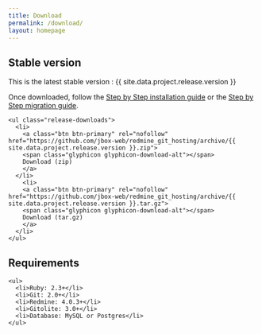 ```yaml
---
title: Download
permalink: /download/
layout: homepage
---
```


<div class="row">
  <div class="col-lg-6">
    <h2>Stable version</h2>
    <p>This is the latest stable version : <span class="label label-success">{{ site.data.project.release.version }}</span></p>
    <p>Once downloaded, follow the <a href="{{ site.baseurl }}/get_started/">Step by Step installation guide</a> or the
      <a href="{{ site.baseurl }}/how-to/migrate/">Step by Step migration guide</a>.</p>

    <ul class="release-downloads">
      <li>
        <a class="btn btn-primary" rel="nofollow" href="https://github.com/jbox-web/redmine_git_hosting/archive/{{ site.data.project.release.version }}.zip">
        <span class="glyphicon glyphicon-download-alt"></span>
        Download (zip)
        </a>
      </li>
        <li>
        <a class="btn btn-primary" rel="nofollow" href="https://github.com/jbox-web/redmine_git_hosting/archive/{{ site.data.project.release.version }}.tar.gz">
        <span class="glyphicon glyphicon-download-alt"></span>
        Download (tar.gz)
        </a>
      </li>
    </ul>
  </div>
  <div class="col-lg-6">
    <h2>Requirements</h2>

    <ul>
      <li>Ruby: 2.3+</li>
      <li>Git: 2.0+</li>
      <li>Redmine: 4.0.3+</li>
      <li>Gitolite: 3.0+</li>
      <li>Database: MySQL or Postgres</li>
    </ul>
  </div>
</div>

